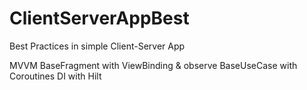 # ClientServerAppBest
Best Practices in simple Client-Server App

MVVM
BaseFragment with ViewBinding & observe
BaseUseCase with Coroutines
DI with Hilt
